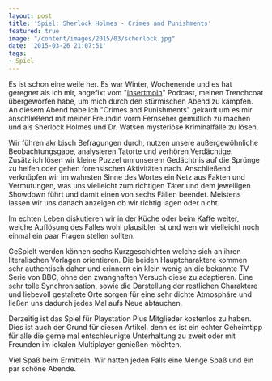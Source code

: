 ```yaml
---
layout: post
title: 'Spiel: Sherlock Holmes - Crimes and Punishments'
featured: true
image: "/content/images/2015/03/scherlock.jpg"
date: '2015-03-26 21:07:51'
tags:
- Spiel
---
```


Es ist schon eine weile her. Es war Winter, Wochenende und es hat geregnet als ich mir, angefixt vom "<a href="http://insertmoin.de/">insertmoin</a>" Podcast, meinen Trenchcoat übergeworfen habe, um mich durch den stürmischen Abend zu kämpfen. An diesem Abend habe ich "Crimes and Punishments" gekauft um es mir anschließend mit meiner Freundin vorm Fernseher gemütlich zu machen und als Sherlock Holmes und Dr. Watsen mysteriöse Kriminalfälle zu lösen. 

Wir führen akribisch Befragungen durch, nutzen unsere außergewöhnliche Beobachtungsgabe, analysieren Tatorte und verhören Verdächtige. Zusätzlich lösen wir kleine Puzzel um unserem Gedächtnis auf die Sprünge zu helfen oder gehen forensischen Aktivitäten nach. Anschließend verknüpfen wir im wahrsten Sinne des Wortes ein Netz aus Fakten und Vermutungen, was uns vielleicht zum richtigen Täter und dem jeweiligen Showdown
führt und damit einen von sechs Fällen beendet. Meistens lassen wir uns danach anzeigen ob wir richtig lagen oder nicht.

Im echten Leben diskutieren wir in der Küche oder beim Kaffe weiter, welche Auflösung des Falles wohl plausibler ist und wen wir vielleicht noch einmal ein paar Fragen stellen sollten.

GeSpielt werden können sechs Kurzgeschichten welche sich an ihren literalischen Vorlagen orientieren. Die beiden Hauptcharaktere kommen sehr authentisch daher und erinnern ein klein wenig an die bekannte TV Serie von BBC, ohne den zwanghaften Versuch diese zu adaptieren. Eine sehr tolle Synchronisation, sowie die Darstellung der restlichen Charaktere und liebevoll gestaltete Orte sorgen für eine sehr dichte Atmosphäre und ließen uns dadurch jedes Mal aufs Neue abtauchen. 

Derzeitig ist das Spiel für Playstation Plus Mitglieder kostenlos zu haben. Dies ist auch der Grund für diesen Artikel, denn es ist ein echter Geheimtipp für alle die gerne mal entschleunigte Unterhaltung zu zweit oder mit Freunden im lokalen Multiplayer genießen möchten. 

Viel Spaß beim Ermitteln. Wir hatten jeden Falls eine Menge Spaß und ein par schöne Abende.